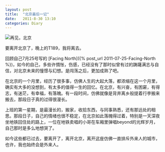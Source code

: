 ```yaml
---
layout: post
title:  "北京最后一记"
date:   2011-8-30 13:10
categories: Diary
---
```


![再见，北京](https://i.imgur.com/hI9vlx5.jpg)

要离开北京了，晚上的T189，我将离去。

回顾自己7月25号写的 [Facing North]({% post_url 2011-07-25-Facing-North %})，如今的自己，多些许惆怅，伤感，已经没有了那时似曾有过的踌躇满志与自信，对北京未来的憧憬与幻想。是闯荡之后，更加成熟了吧。 

在北京的一个月里，经历了很多事，仿佛人生的大起大落，都浓缩在这一个月里，确实有大多的没想到，有太多的值得一生的回忆。在北京，有兴奋，有困窘，有得志，有迷茫，有幸福，有落魄。有一段时间，仿佛就像是背井离乡般提着行李搬来搬去，那段日子真的过得很漫长。 

上班的第一星期，是最漫长的，搬家，收拾东西，与同事熟悉，还有那远处的相思。那段日子，自己的情绪也很不稳定，在北京如此落魄得过着，特别是一天深夜坐地铁回住处的路上，一位在地铁卖唱的小哥在车厢里弹唱beyond的光辉岁月，自己那时是多么地想哭了。 

如今这些都已过去，要离开了，离开北京，离开这座仿佛一直排斥外来人的城市，也许，我也始终会是外来人。

